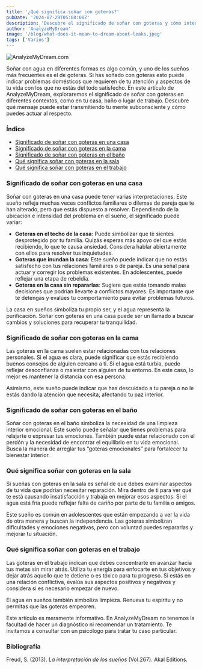 ```yaml
---
title: '¿Qué significa soñar con goteras?'
pubDate: '2024-07-29T05:00:00Z'
description: 'Descubre el significado de soñar con goteras y cómo interpretar sus diversas manifestaciones en tu vida.'
author: 'AnalyzeMyDream'
image: '/blog/what-does-it-mean-to-dream-about-leaks.jpeg'
tags: ['Varios']
---
```


![AnalyzeMyDream.com](/blog/what-does-it-mean-to-dream-about-leaks.jpeg)

Soñar con agua en diferentes formas es algo común, y uno de los sueños más frecuentes es el de goteras. Si has soñado con goteras esto puede indicar problemas domésticos que requieren de tu atención y aspectos de tu vida con los que no estás del todo satisfecho. En este artículo de AnalyzeMyDream, exploraremos el significado de soñar con goteras en diferentes contextos, como en tu casa, baño o lugar de trabajo. Descubre qué mensaje puede estar transmitiendo tu mente subconsciente y cómo puedes actuar al respecto.

### Índice

- [Significado de soñar con goteras en una casa](#significado-de-soñar-con-goteras-en-una-casa)
- [Significado de soñar con goteras en la cama](#significado-de-soñar-con-goteras-en-la-cama)
- [Significado de soñar con goteras en el baño](#significado-de-soñar-con-goteras-en-el-bano)
- [Qué significa soñar con goteras en la sala](#que-significa-soñar-con-goteras-en-la-sala)
- [Qué significa soñar con goteras en el trabajo](#que-significa-soñar-con-goteras-en-el-trabajo)

### Significado de soñar con goteras en una casa

Soñar con goteras en una casa puede tener varias interpretaciones. Este sueño refleja muchas veces conflictos familiares o dilemas de pareja que te han alterado, pero que estás dispuesto a resolver. Dependiendo de la ubicación e intensidad del problema en el sueño, el significado puede variar:

- **Goteras en el techo de la casa**: Puede simbolizar que te sientes desprotegido por tu familia. Quizás esperas más apoyo del que estás recibiendo, lo que te causa ansiedad. Considera hablar abiertamente con ellos para resolver tus inquietudes.
- **Goteras que inundan la casa**: Este sueño puede indicar que no estás satisfecho con tus relaciones familiares o de pareja. Es una señal para actuar y corregir los problemas existentes. En adolescentes, puede reflejar una etapa de rebeldía.
- **Goteras en la casa sin repararlas**: Sugiere que estás tomando malas decisiones que podrían llevarte a conflictos mayores. Es importante que te detengas y evalúes tu comportamiento para evitar problemas futuros.

La casa en sueños simboliza tu propio ser, y el agua representa la purificación. Soñar con goteras en una casa puede ser un llamado a buscar cambios y soluciones para recuperar tu tranquilidad.

### Significado de soñar con goteras en la cama

Las goteras en la cama suelen estar relacionadas con tus relaciones personales. Si el agua es clara, puede significar que estás recibiendo buenos consejos de alguien cercano a ti. Si el agua está turbia, puede reflejar desconfianza o malestar con alguien de tu entorno. En este caso, lo mejor es mantener la distancia con esa persona.

Asimismo, este sueño puede indicar que has descuidado a tu pareja o no le estás dando la atención que necesita, afectando tu paz interior.

### Significado de soñar con goteras en el baño

Soñar con goteras en el baño simboliza la necesidad de una limpieza interior emocional. Este sueño puede señalar que tienes problemas para relajarte o expresar tus emociones. También puede estar relacionado con el perdón y la necesidad de encontrar el equilibrio en tu vida emocional. Busca la manera de arreglar tus “goteras emocionales” para fortalecer tu bienestar interior.

### Qué significa soñar con goteras en la sala

Si sueñas con goteras en la sala es señal de que debes examinar aspectos de tu vida que podrían necesitar reparación. Mira dentro de ti para ver qué te está causando insatisfacción y trabaja en mejorar esos aspectos. Si el agua está fría puede reflejar falta de cariño por parte de tu familia o amigos.

Este sueño es común en adolescentes que están empezando a ver la vida de otra manera y buscan la independencia. Las goteras simbolizan dificultades y emociones negativas, pero con voluntad puedes repararlas y mejorar tu situación.

### Qué significa soñar con goteras en el trabajo

Las goteras en el trabajo indican que debes concentrarte en avanzar hacia tus metas sin mirar atrás. Utiliza tu energía para enfocarte en tus objetivos y dejar atrás aquello que te detiene o es tóxico para tu progreso. Si estás en una relación conflictiva, evalúa sus aspectos positivos y negativos y considera si es necesario empezar de nuevo.

El agua en sueños también simboliza limpieza. Renueva tu espíritu y no permitas que las goteras empeoren.

Este artículo es meramente informativo. En AnalyzeMyDream no tenemos la facultad de hacer un diagnóstico ni recomendar un tratamiento. Te invitamos a consultar con un psicólogo para tratar tu caso particular.

### Bibliografía

Freud, S. (2013). *La interpretación de los sueños* (Vol.267). Akal Editions.
